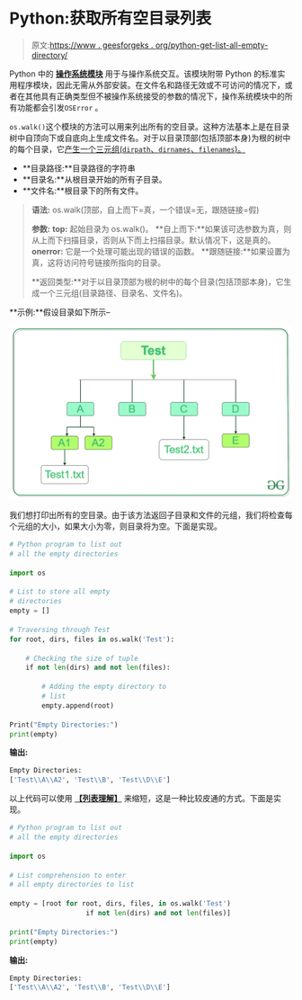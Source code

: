 # Python:获取所有空目录列表

> 原文:[https://www . geesforgeks . org/python-get-list-all-empty-directory/](https://www.geeksforgeeks.org/python-get-list-of-all-empty-directories/)

Python 中的 **[操作系统模块](https://www.geeksforgeeks.org/os-module-python-examples/)** 用于与操作系统交互。该模块附带 Python 的标准实用程序模块，因此无需从外部安装。在文件名和路径无效或不可访问的情况下，或者在其他具有正确类型但不被操作系统接受的参数的情况下，操作系统模块中的所有功能都会引发`OSError` 。

`os.walk()`这个模块的方法可以用来列出所有的空目录。这种方法基本上是在目录树中自顶向下或自底向上生成文件名。对于以目录顶部(包括顶部本身)为根的树中的每个目录，它[产生一个三元组(`dirpath`、`dirnames`、`filenames`)。](https://www.geeksforgeeks.org/python-yield-keyword/)

*   **目录路径:**目录路径的字符串
*   **目录名:**从根目录开始的所有子目录。
*   **文件名:**根目录下的所有文件。

> **语法:** os.walk(顶部，自上而下=真，一个错误=无，跟随链接=假)
> 
> **参数:**
> **top:** 起始目录为 os.walk()。
> **自上而下:**如果该可选参数为真，则从上而下扫描目录，否则从下而上扫描目录。默认情况下，这是真的。
> **onerror:** 它是一个处理可能出现的错误的函数。
> **跟随链接:**如果设置为真，这将访问符号链接所指向的目录。
> 
> **返回类型:**对于以目录顶部为根的树中的每个目录(包括顶部本身)，它生成一个三元组(目录路径、目录名、文件名)。

**示例:**假设目录如下所示–

![Python-list-of-empty-directories](img/1418129ae8e94cf9c7332ddd79ec2176.png)

我们想打印出所有的空目录。由于该方法返回子目录和文件的元组，我们将检查每个元组的大小，如果大小为零，则目录将为空。下面是实现。

```py
# Python program to list out
# all the empty directories

import os

# List to store all empty
# directories
empty = []

# Traversing through Test
for root, dirs, files in os.walk('Test'):

    # Checking the size of tuple
    if not len(dirs) and not len(files):

        # Adding the empty directory to
        # list
        empty.append(root)

Print("Empty Directories:")
print(empty)
```

**输出:**

```py
Empty Directories:
['Test\\A\\A2', 'Test\\B', 'Test\\D\\E']

```

以上代码可以使用 **[【列表理解】](https://www.geeksforgeeks.org/python-list-comprehension-and-slicing/)** 来缩短，这是一种比较皮通的方式。下面是实现。

```py
# Python program to list out
# all the empty directories

import os

# List comprehension to enter
# all empty directories to list

empty = [root for root, dirs, files, in os.walk('Test')
                   if not len(dirs) and not len(files)]

print("Empty Directories:")
print(empty)
```

**输出:**

```py
Empty Directories:
['Test\\A\\A2', 'Test\\B', 'Test\\D\\E']

```